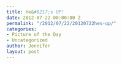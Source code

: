 ```yaml
---
title: He&#8217;s UP!
date: 2012-07-22 00:00:00 Z
permalink: "/2012/07/22/20120722hes-up/"
categories:
- Picture of the Day
- Uncategorized
author: Jennifer
layout: post
---
```


<a rel="attachment wp-att-1647" href="/assets/images/Heand-8217-s-UP/1342999082000-missing.jpg" /></a>
